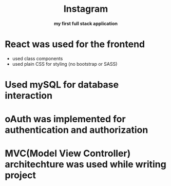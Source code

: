 <div align="center">
    <h1>Instagram</h1>
</div>
<h4 align="center">my first full stack application</h4>
  

<h1> React was used for the frontend </h1>
<ul>
    <li>used class components</li>
    <li>used plain CSS for styling (no bootstrap or SASS)</li>
</ul>
<h1>Used mySQL for database interaction</h1>
<h1> oAuth was implemented for authentication and authorization</h1>
<h1> MVC(Model View Controller) architechture was used while writing project</h1>
